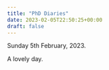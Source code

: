 ```yaml
---
title: "PhD Diaries"
date: 2023-02-05T22:50:25+00:00
draft: false
---
```


<!--more-->

Sunday 5th February, 2023.

A lovely day.